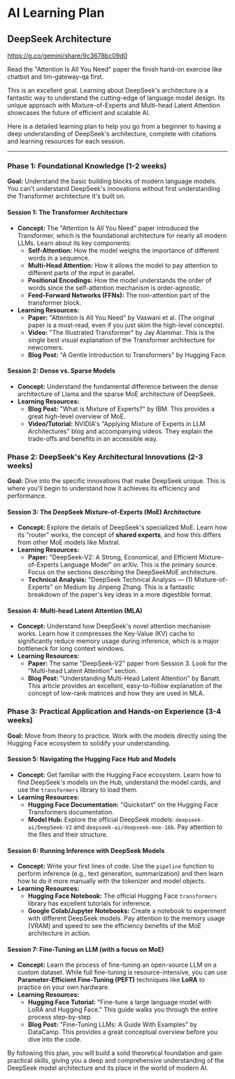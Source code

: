 # AI Learning Plan

## DeepSeek Architecture

<https://g.co/gemini/share/9c3678bc09d0>

Read the "Attention Is All You Need" paper the finish hand-on exercise like chatbot and llm-gateway-qa first.

This is an excellent goal. Learning about DeepSeek's architecture is a fantastic way to understand the cutting-edge of language model design. Its unique approach with Mixture-of-Experts and Multi-head Latent Attention showcases the future of efficient and scalable AI.

Here is a detailed learning plan to help you go from a beginner to having a deep understanding of DeepSeek's architecture, complete with citations and learning resources for each session.

---

### Phase 1: Foundational Knowledge (1-2 weeks)

**Goal:** Understand the basic building blocks of modern language models. You can't understand DeepSeek's innovations without first understanding the Transformer architecture it's built on.

#### **Session 1: The Transformer Architecture**

* **Concept:** The "Attention Is All You Need" paper introduced the Transformer, which is the foundational architecture for nearly all modern LLMs. Learn about its key components:
  * **Self-Attention:** How the model weighs the importance of different words in a sequence.
  * **Multi-Head Attention:** How it allows the model to pay attention to different parts of the input in parallel.
  * **Positional Encodings:** How the model understands the order of words since the self-attention mechanism is order-agnostic.
  * **Feed-Forward Networks (FFNs):** The non-attention part of the transformer block.
* **Learning Resources:**
  * **Paper:** "Attention Is All You Need" by Vaswani et al. (The original paper is a must-read, even if you just skim the high-level concepts).
  * **Video:** "The Illustrated Transformer" by Jay Alammar. This is the single best visual explanation of the Transformer architecture for newcomers.
  * **Blog Post:** "A Gentle Introduction to Transformers" by Hugging Face.

#### **Session 2: Dense vs. Sparse Models**

* **Concept:** Understand the fundamental difference between the dense architecture of Llama and the sparse MoE architecture of DeepSeek.
* **Learning Resources:**
  * **Blog Post:** "What is Mixture of Experts?" by IBM. This provides a great high-level overview of MoE.
  * **Video/Tutorial:** NVIDIA's "Applying Mixture of Experts in LLM Architectures" blog and accompanying videos. They explain the trade-offs and benefits in an accessible way.

### Phase 2: DeepSeek's Key Architectural Innovations (2-3 weeks)

**Goal:** Dive into the specific innovations that make DeepSeek unique. This is where you'll begin to understand how it achieves its efficiency and performance.

#### **Session 3: The DeepSeek Mixture-of-Experts (MoE) Architecture**

* **Concept:** Explore the details of DeepSeek's specialized MoE. Learn how its "router" works, the concept of **shared experts**, and how this differs from other MoE models like Mixtral.
* **Learning Resources:**
  * **Paper:** "DeepSeek-V2: A Strong, Economical, and Efficient Mixture-of-Experts Language Model" on arXiv. This is the primary source. Focus on the sections describing the DeepSeekMoE architecture.
  * **Technical Analysis:** "DeepSeek Technical Analysis — (1) Mixture-of-Experts" on Medium by Jinpeng Zhang. This is a fantastic breakdown of the paper's key ideas in a more digestible format.

#### **Session 4: Multi-head Latent Attention (MLA)**

* **Concept:** Understand how DeepSeek's novel attention mechanism works. Learn how it compresses the Key-Value (KV) cache to significantly reduce memory usage during inference, which is a major bottleneck for long context windows.
* **Learning Resources:**
  * **Paper:** The same "DeepSeek-V2" paper from Session 3. Look for the "Multi-head Latent Attention" section.
  * **Blog Post:** "Understanding Multi-Head Latent Attention" by Banatt. This article provides an excellent, easy-to-follow explanation of the concept of low-rank matrices and how they are used in MLA.

### Phase 3: Practical Application and Hands-on Experience (3-4 weeks)

**Goal:** Move from theory to practice. Work with the models directly using the Hugging Face ecosystem to solidify your understanding.

#### **Session 5: Navigating the Hugging Face Hub and Models**

* **Concept:** Get familiar with the Hugging Face ecosystem. Learn how to find DeepSeek's models on the Hub, understand the model cards, and use the `transformers` library to load them.
* **Learning Resources:**
  * **Hugging Face Documentation:** "Quickstart" on the Hugging Face Transformers documentation.
  * **Model Hub:** Explore the official DeepSeek models: `deepseek-ai/DeepSeek-V2` and `deepseek-ai/deepseek-moe-16b`. Pay attention to the files and their structure.

#### **Session 6: Running Inference with DeepSeek Models**

* **Concept:** Write your first lines of code. Use the `pipeline` function to perform inference (e.g., text generation, summarization) and then learn how to do it more manually with the tokenizer and model objects.
* **Learning Resources:**
  * **Hugging Face Notebook:** The official Hugging Face `transformers` library has excellent tutorials for inference.
  * **Google Colab/Jupyter Notebooks:** Create a notebook to experiment with different DeepSeek models. Pay attention to the memory usage (VRAM) and speed to see the efficiency benefits of the MoE architecture in action.

#### **Session 7: Fine-Tuning an LLM (with a focus on MoE)**

* **Concept:** Learn the process of fine-tuning an open-source LLM on a custom dataset. While full fine-tuning is resource-intensive, you can use **Parameter-Efficient Fine-Tuning (PEFT)** techniques like **LoRA** to practice on your own hardware.
* **Learning Resources:**
  * **Hugging Face Tutorial:** "Fine-tune a large language model with LoRA and Hugging Face." This guide walks you through the entire process step-by-step.
  * **Blog Post:** "Fine-Tuning LLMs: A Guide With Examples" by DataCamp. This provides a great conceptual overview before you dive into the code.

By following this plan, you will build a solid theoretical foundation and gain practical skills, giving you a deep and comprehensive understanding of the DeepSeek model architecture and its place in the world of modern AI.
